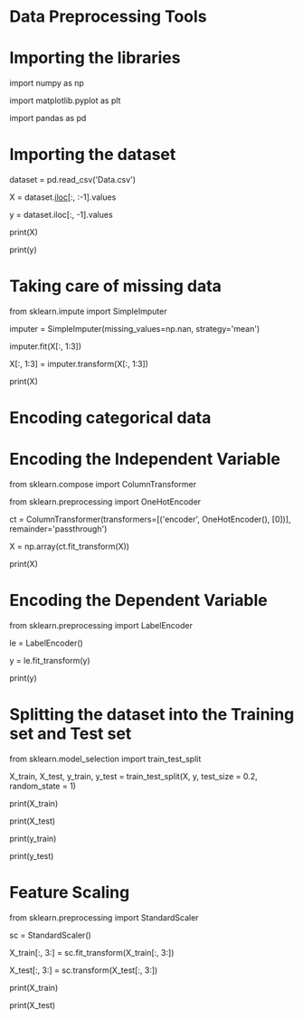 # Data Preprocessing Tools

# Importing the libraries
import numpy as np

import matplotlib.pyplot as plt

import pandas as pd

# Importing the dataset
dataset = pd.read_csv('Data.csv')

X = dataset.[iloc](pandas/iloc.md)[:, :-1].values

y = dataset.iloc[:, -1].values

print(X)

print(y)

# Taking care of missing data
from sklearn.impute import SimpleImputer

imputer = SimpleImputer(missing_values=np.nan, strategy='mean')

imputer.fit(X[:, 1:3])

X[:, 1:3] = imputer.transform(X[:, 1:3])

print(X)

# Encoding categorical data
# Encoding the Independent Variable
from sklearn.compose import ColumnTransformer

from sklearn.preprocessing import OneHotEncoder

ct = ColumnTransformer(transformers=[('encoder', OneHotEncoder(), [0])], remainder='passthrough')

X = np.array(ct.fit_transform(X))

print(X)

# Encoding the Dependent Variable
from sklearn.preprocessing import LabelEncoder

le = LabelEncoder()

y = le.fit_transform(y)

print(y)

# Splitting the dataset into the Training set and Test set
from sklearn.model_selection import train_test_split

X_train, X_test, y_train, y_test = train_test_split(X, y, test_size = 0.2, random_state = 1)

print(X_train)

print(X_test)

print(y_train)

print(y_test)

# Feature Scaling
from sklearn.preprocessing import StandardScaler

sc = StandardScaler()

X_train[:, 3:] = sc.fit_transform(X_train[:, 3:])

X_test[:, 3:] = sc.transform(X_test[:, 3:])

print(X_train)

print(X_test)